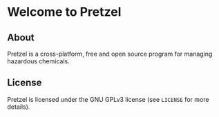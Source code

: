# Welcome to Pretzel

## About

Pretzel is a cross-platform, free and open source program for managing hazardous chemicals.

## License

Pretzel is licensed under the GNU GPLv3 license (see ``LICENSE`` for more details).
